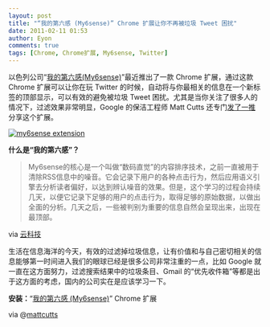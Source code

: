 ```yaml
---
layout: post
title: "“我的第六感 (My6sense)” Chrome 扩展让你不再被垃圾 Tweet 困扰"
date: 2011-02-11 01:53
author: Eyon
comments: true
tags: [Chrome, Chrome扩展, My6sense, Twitter]
---
```

以色列公司“[我的第六感(My6sense)](http://www.my6sense.com/)”最近推出了一款 Chrome 扩展，通过这款 Chrome 扩展可以让你在玩 Twitter 的时候，自动将与你最相关的信息在一个新标签的顶部显示，可以有效的避免被垃圾 Tweet 困扰。尤其是当你关注了很多人的情况下，过滤效果非常明显，Google 的保洁工程师 Matt Cutts 还专门[发了一推](https://twitter.com/#!/mattcutts/status/35557625676431361)分享这个扩展。

<a href="http://img.chromi.org/2011/02/my6sense-extension.png">![](http://img.chromi.org/2011/02/my6sense-extension.png "my6sense extension")</a>

**什么是“我的第六感”？**



>My6sense的核心是一个叫做“数码直觉”的内容排序技术，之前一直被用于清除RSS信息中的噪音。它会记录下用户的各种点击行为，然后应用语义引擎去分析读者偏好，以达到辨认噪音的效果。但是，这个学习的过程会持续几天，以便它记录下足够的用户的点击行为，取得足够的原始数据，以做出全面的分析。几天之后，一些被判别为重要的信息自然会呈现出来，出现在最顶部。

via [云科技](http://www.yunkeji.com/?p=2958)



生活在信息海洋的今天，有效的过滤掉垃圾信息，让有价值和与自己密切相关的信息能够第一时间进入我们的眼球已经是很多公司非常注重的一点，比如 Google 就一直在这方面努力，过滤搜索结果中的垃圾条目、Gmail 的“优先收件箱”等都是出于这方面的考虑，国内的公司实在是应该学习一下。

**安装：**“[我的第六感 (My6sense)](https://chrome.google.com/webstore/detail/gfapcdmihoaonadamgijbcocmpofkkjo#)” Chrome 扩展

via @[mattcutts](https://twitter.com/#!/mattcutts/status/35557625676431361) 






